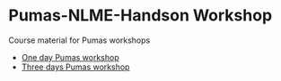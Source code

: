 # Pumas-NLME-Handson Workshop

Course material for Pumas workshops

- [One day Pumas workshop](OneDay.md)
- [Three days Pumas workshop](ThreeDay.md)
